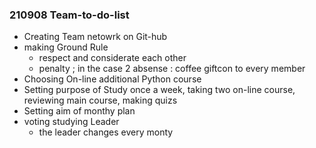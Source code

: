 ### 210908 Team-to-do-list
 
 - Creating Team netowrk on Git-hub
 - making Ground Rule
   - respect and considerate each other
   - penalty ; in the case 2 absense : coffee giftcon to every member
 - Choosing On-line additional Python course
 - Setting purpose of Study
   once a week, taking two on-line course, reviewing main course, making quizs 
 - Setting aim of monthy plan
 - voting studying Leader
   - the leader changes every monty
